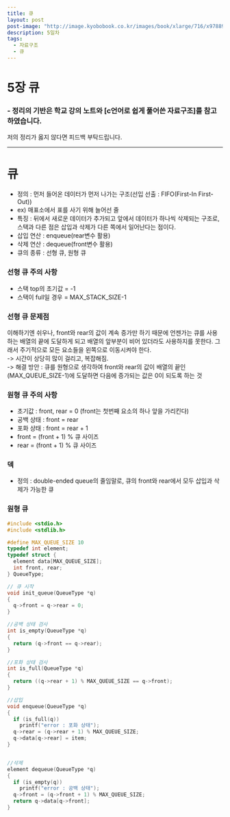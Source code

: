 ```yaml
---
title: 큐
layout: post
post-image: "http://image.kyobobook.co.kr/images/book/xlarge/716/x9788970509716.jpg"
description: 5일차
tags:
  - 자료구조
  - 큐
---
```


# 5장 큐

### - 정리의 기반은 학교 강의 노트와 [c언어로 쉽게 풀어쓴 자료구조]를 참고하였습니다.

저의 정리가 옳지 않다면 피드백 부탁드립니다.

---

# 큐

- 정의 : 먼저 들어온 데이터가 먼저 나가는 구조(선입 선출 : FIFO(First-In First-Out))
- ex) 매표소에서 표를 사기 위해 늘어선 줄
- 특징 : 뒤에서 새로운 데이터가 추가되고 앞에서 데이터가 하나씩 삭제되는 구조로, 스택과 다른 점은 삽입과 삭제가 다른 쪽에서 일어난다는 점이다.
- 삽입 연산 : enqueue(rear변수 활용)
- 삭제 연산 : dequeue(front변수 활용)
- 큐의 종류 : 선형 큐, 원형 큐

### 선형 큐 주의 사항

- 스택 top의 초기값 = -1
- 스택이 full일 경우 = MAX_STACK_SIZE-1

### 선형 큐 문제점

이해하기엔 쉬우나, front와 rear의 값이 계속 증가만 하기 때문에 언젠가는 큐를 사용하는 배열의 끝에 도달하게 되고 배열의 앞부분이 비어 있더라도 사용하지를 못한다. 그래서 주기적으로 모든 요소들을 왼쪽으로 이동시켜야 한다.  
-> 시간이 상당히 많이 걸리고, 복잡해짐.  
-> 해결 방안 : 큐를 원형으로 생각하여 front와 rear의 값이 배열의 끝인 (MAX_QUEUE_SIZE-1)에 도달하면 다음에 증가되는 값은 0이 되도록 하는 것

### 원형 큐 주의 사항

- 초기값 : front, rear = 0 (front는 첫번째 요소의 하나 앞을 가리킨다)
- 공백 상태 : front = rear
- 포화 상태 : front = rear + 1
- front = (front + 1) % 큐 사이즈
- rear = (front + 1) % 큐 사이즈

### 덱

- 정의 : double-ended queue의 줄임말로, 큐의 front와 rear에서 모두 삽입과 삭제가 가능한 큐

### 원형 큐

```c
#include <stdio.h>
#include <stdlib.h>

#define MAX_QUEUE_SIZE 10
typedef int element;
typedef struct {
  element data[MAX_QUEUE_SIZE];
  int front, rear;
} QueueType;

// 큐 시작
void init_queue(QueueType *q)
{
  q->front = q->rear = 0;
}

//공백 상태 검사
int is_empty(QueueType *q)
{
  return (q->front == q->rear);
}

//포화 상태 검사
int is_full(QueueType *q)
{
  return ((q->rear + 1) % MAX_QUEUE_SIZE == q->front);
}

//삽입
void enqueue(QueueType *q)
{
  if (is_full(q))
    printf("error : 포화 상태");
  q->rear = (q->rear + 1) % MAX_QUEUE_SIZE;
  q->data[q->rear] = item;
}


//삭제
element dequeue(QueueType *q)
{
  if (is_empty(q))
    printf("error : 공백 상태");
  q->front = (q->front + 1) % MAX_QUEUE_SIZE;
  return q->data[q->front];
}
```

